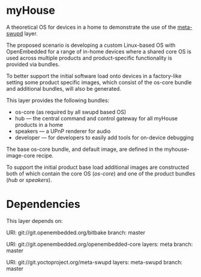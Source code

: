myHouse
=======

A theoretical OS for devices in a home to demonstrate the use of the
[meta-swupd](http://git.yoctoproject.org/cgit/cgit.cgi/meta-swupd) layer.

The proposed scenario is developing a custom Linux-based OS with OpenEmbedded
for a range of in-home devices where a shared core OS is used across multiple
products and product-specific functionality is provided via bundles.

To better support the initial software load onto devices in a factory-like
setting some product specific images, which consist of the os-core bundle and
additional bundles, will also be generated.

This layer provides the following bundles:
* os-core (as required by all swupd based OS)
* hub — the central command and control gateway for all myHouse products in a
      home
* speakers — a UPnP renderer for audio
* developer — for developers to easily add tools for on-device debugging

The base os-core bundle, and default image, are defined in the
myhouse-image-core recipe.

To support the initial product base load additional images are constructed
both of which contain the core OS (*os-core*) and one of the product bundles
(*hub* or *speakers*).

Dependencies
============

This layer depends on:

  URI: git://git.openembedded.org/bitbake
  branch: master

  URI: git://git.openembedded.org/openembedded-core
  layers: meta
  branch: master

  URI: git://git.yoctoproject.org/meta-swupd
  layers: meta-swupd
  branch: master
